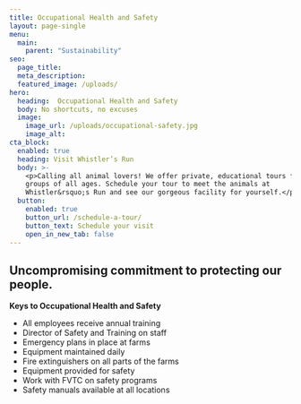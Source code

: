 ```yaml
---
title: Occupational Health and Safety
layout: page-single
menu:
  main:
    parent: "Sustainability"
seo:
  page_title:
  meta_description:
  featured_image: /uploads/
hero:
  heading:  Occupational Health and Safety
  body: No shortcuts, no excuses
  image:
    image_url: /uploads/occupational-safety.jpg
    image_alt:
cta_block:
  enabled: true
  heading: Visit Whistler’s Run
  body: >-
    <p>Calling all animal lovers! We offer private, educational tours for small
    groups of all ages. Schedule your tour to meet the animals at
    Whistler&rsquo;s Run and see our gorgeous facility for yourself.</p>
  button:
    enabled: true
    button_url: /schedule-a-tour/
    button_text: Schedule your visit
    open_in_new_tab: false
---
```


## Uncompromising commitment to protecting our people.

**Keys to Occupational Health and Safety**

* All employees receive annual training
* Director of Safety and Training on staff
* Emergency plans in place at farms
* Equipment maintained daily
* Fire extinguishers on all parts of the farms
* Equipment provided for safety
* Work with FVTC on safety programs
* Safety manuals available at all locations